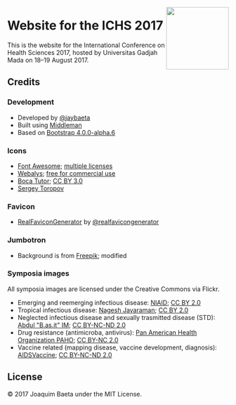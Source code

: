 <a href="http://ichs.ugm.ac.id/"><img src="http://ichs.ugm.ac.id/2017/images/logos/logo.svg" height="142px" align="right"></a>

# Website for the ICHS 2017

This is the website for the International Conference on Health Sciences 2017, hosted by Universitas Gadjah Mada on 18&ndash;19 August 2017.

## Credits

### Development

+ Developed by [@jaybaeta](https://github.com/jaybaeta)
+ Built using [Middleman](https://github.com/middleman/middleman)
+ Based on [Bootstrap 4.0.0-alpha.6](https://v4-alpha.getbootstrap.com/)

### Icons

+ [Font Awesome](http://fontawesome.io); [multiple licenses](http://fontawesome.io/license/)
+ [Webalys](https://www.iconfinder.com/webalys); [free for commercial use](https://www.iconfinder.com/iconsets/kameleon-free-pack-rounded)
+ [Boca Tutor](https://www.iconfinder.com/bocatutor); [CC BY 3.0](https://creativecommons.org/licenses/by/3.0/)
+ [Sergey Toropov](https://www.iconfinder.com/Sergt)

### Favicon

+ [RealFaviconGenerator](http://realfavicongenerator.net/) by [@realfavicongenerator](https://github.com/realfavicongenerator)

### Jumbotron

+ Background is from [Freepik](http://www.freepik.com); modified

### Symposia images

All symposia images are licensed under the Creative Commons via Flickr.

+ Emerging and reemerging infectious disease: [NIAID](https://www.flickr.com/photos/niaid/5661846246/); [CC BY 2.0](https://creativecommons.org/licenses/by/2.0/)
+ Tropical infectious disease: [Nagesh Jayaraman](https://www.flickr.com/photos/howard_roark/7550806512/); [CC BY 2.0](https://creativecommons.org/licenses/by/2.0/)
+ Neglected infectious disease and sexually trasmitted disease (STD): [Abdul "B.as.it" IM](https://www.flickr.com/photos/50963439@N05/6431732431/); [CC BY-NC-ND 2.0](https://creativecommons.org/licenses/by-nc-nd/2.0/)
+ Drug resistance (antimicroba, antivirus): [Pan American Health Organization PAHO](https://www.flickr.com/photos/pahowho/24213490572/); [CC BY-NC 2.0](https://creativecommons.org/licenses/by-nc/2.0/)
+ Vaccine related (mapping disease, vaccine development, diagnosis): [AIDSVaccine](https://www.flickr.com/photos/iavi_flickr/9314255327/); [CC BY-NC-ND 2.0](https://creativecommons.org/licenses/by-nc-nd/2.0/)

## License

© 2017 Joaquim Baeta under the MIT License.
